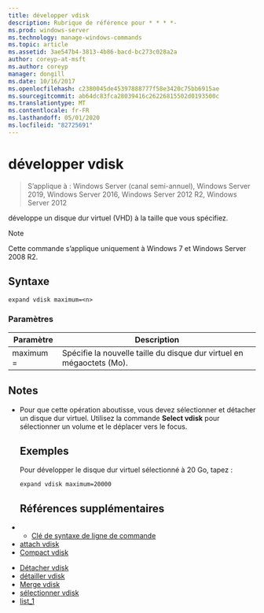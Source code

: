 ```yaml
---
title: développer vdisk
description: Rubrique de référence pour * * * *-
ms.prod: windows-server
ms.technology: manage-windows-commands
ms.topic: article
ms.assetid: 3ae547b4-3813-4b86-bacd-bc273c028a2a
author: coreyp-at-msft
ms.author: coreyp
manager: dongill
ms.date: 10/16/2017
ms.openlocfilehash: c2380045de45397888777f58e3420c75bb6915ae
ms.sourcegitcommit: ab64dc83fca28039416c26226815502d0193500c
ms.translationtype: MT
ms.contentlocale: fr-FR
ms.lasthandoff: 05/01/2020
ms.locfileid: "82725691"
---
```

# <a name="expand-vdisk"></a>développer vdisk

> S’applique à : Windows Server (canal semi-annuel), Windows Server 2019, Windows Server 2016, Windows Server 2012 R2, Windows Server 2012

développe un disque dur virtuel (VHD) à la taille que vous spécifiez.
> [!NOTE]
> Cette commande s’applique uniquement à Windows 7 et Windows Server 2008 R2.
> ## <a name="syntax"></a>Syntaxe
> ```
> expand vdisk maximum=<n>
> ```
> ### <a name="parameters"></a>Paramètres
> 
> |  Paramètre  |                      Description                      |
> |-------------|-------------------------------------------------------|
> | maximum =<n> | Spécifie la nouvelle taille du disque dur virtuel en mégaoctets (Mo). |
> 
> ## <a name="remarks"></a>Notes 
> - Pour que cette opération aboutisse, vous devez sélectionner et détacher un disque dur virtuel. Utilisez la commande **Select vdisk** pour sélectionner un volume et le déplacer vers le focus.
>   ## <a name="examples"></a>Exemples
>   Pour développer le disque dur virtuel sélectionné à 20 Go, tapez :
>   ```
>   expand vdisk maximum=20000
>   ```
>   ## <a name="additional-references"></a>Références supplémentaires
> - - [Clé de syntaxe de ligne de commande](command-line-syntax-key.md)
> - [attach vdisk](attach-vdisk.md)
> - [Compact vdisk](compact-vdisk.md)

-   [Détacher vdisk](detach-vdisk.md)
-   [détailler vdisk](detail-vdisk.md)
-   [Merge vdisk](merge-vdisk.md)
-   [sélectionner vdisk](select-vdisk.md)
-   [list_1](list_1.md)
